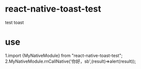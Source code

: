 # react-native-toast-test
test toast
# use
1.import {MyNativeModule} from "react-native-toast-test";
2.MyNativeModule.rnCallNative('你好，sb',(result)=>alert(result));
